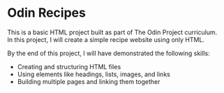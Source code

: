 # Odin Recipes

This is a basic HTML project built as part of The Odin Project curriculum.  
In this project, I will create a simple recipe website using only HTML.  

By the end of this project, I will have demonstrated the following skills:
- Creating and structuring HTML files
- Using elements like headings, lists, images, and links
- Building multiple pages and linking them together
